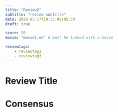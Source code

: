 ```yaml
---
title: "Review2"
subtitle: "review subtitle"
date: 2020-05-17T19:33:05+05:30
draft: true

score: 20
movie: "movie2.md" # must be linked with a movie

reviewtags:
    - reviewtag1
    - reviewtag3
---
```


# Review Title




# Consensus

